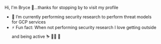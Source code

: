  Hi, I'm Bryce 👋...thanks for stopping by to visit my profile
- 🔭 I’m currently performing security research to perform threat models for GCP services
- ⚡ Fun fact: When not performing security research I love getting outside and being active ⛷️ 🏃‍♂️ 🎣 
<!--
**bryce-trust/bryce-trust** is a ✨ _special_ ✨ repository because its `README.md` (this file) appears on your GitHub profile.


